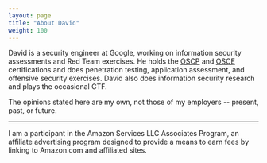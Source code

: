 ```yaml
---
layout: page
title: "About David"
weight: 100
---
```

David is a security engineer at Google, working on information
security assessments and Red Team exercises.  He holds the
[OSCP](https://www.offensive-security.com/information-security-certifications/oscp-offensive-security-certified-professional/) and
[OSCE](https://www.offensive-security.com/information-security-certifications/osce-offensive-security-certified-expert/) certifications
and does penetration testing, application assessment, and offensive security
exercises.  David also does
information security research and plays the occasional CTF.

The opinions stated here are my own, not those of my employers -- present, past,
or future.

* * *

I am a participant in the Amazon Services LLC Associates Program, an affiliate
advertising program designed to provide a means to earn fees by linking
to Amazon.com and affiliated sites.
